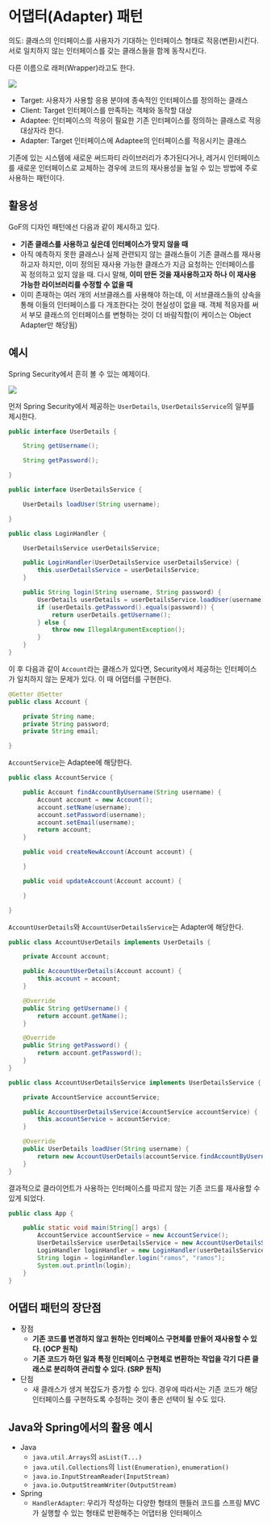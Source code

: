 # 어댑터(Adapter) 패턴
의도: 클래스의 인터페이스를 사용자가 기대하는 인터페이스 형태로 적응(변환)시킨다. 서로 일치하지 않는 인터페이스를 갖는 클래스들을 함께 동작시킨다.

다른 이름으로 래퍼(Wrapper)라고도 한다.

<p aline="center">
  <img src="https://velog.velcdn.com/images/songs4805/post/30ed96cb-9b05-4760-9509-96e2934d4934/image.png">
</p>

- Target: 사용자가 사용할 응용 분야에 종속적인 인터페이스를 정의하는 클래스
- Client: Target 인터페이스를 만족하는 객체와 동작할 대상
- Adaptee: 인터페이스의 적응이 필요한 기존 인터페이스를 정의하는 클래스로 적응 대상자라 한다.
- Adapter: Target 인터페이스에 Adaptee의 인터페이스를 적응시키는 클래스

기존에 있는 시스템에 새로운 써드파티 라이브러리가 추가된다거나, 레거시 인터페이스를 새로운 인터페이스로 교체하는 경우에 코드의 재사용성을 높일 수 있는 방법에 주로 사용하는 패턴이다.

## 활용성
GoF의 디자인 패턴에선 다음과 같이 제시하고 있다.

- **기존 클래스를 사용하고 싶은데 인터페이스가 맞지 않을 때**
- 아직 예측하지 못한 클래스나 실제 관련되지 않는 클래스들이 기존 클래스를 재사용하고자 하지만, 이미 정의된 재사용 가능한 클래스가 지금 요청하는 인터페이스를 꼭 정의하고 있지 않을 때. 다시 말해, **이미 만든 것을 재사용하고자 하나 이 재사용 가능한 라이브러리를 수정할 수 없을 때**
- 이미 존재하는 여러 개의 서브클래스를 사용해야 하는데, 이 서브클래스들의 상속을 통해 이들의 인터페이스를 다 개조한다는 것이 현실성이 없을 때. 객체 적응자를 써서 부모 클래스의 인터페이스를 변형하는 것이 더 바람직함(이 케이스는 Object Adapter만 해당됨)

## 예시
Spring Security에서 흔히 볼 수 있는 예제이다.

![](https://velog.velcdn.com/images/songs4805/post/3c507c7f-79dc-4d7d-b27c-a2113e884452/image.png)


먼저 Spring Security에서 제공하는 `UserDetails`, `UserDetailsService`의 일부를 제시한다.
```java
public interface UserDetails {

    String getUsername();

    String getPassword();

}
```

```java
public interface UserDetailsService {

    UserDetails loadUser(String username);

}
```

```java
public class LoginHandler {

    UserDetailsService userDetailsService;

    public LoginHandler(UserDetailsService userDetailsService) {
        this.userDetailsService = userDetailsService;
    }

    public String login(String username, String password) {
        UserDetails userDetails = userDetailsService.loadUser(username);
        if (userDetails.getPassword().equals(password)) {
            return userDetails.getUsername();
        } else {
            throw new IllegalArgumentException();
        }
    }
}
```

이 후 다음과 같이 `Account`라는 클래스가 있다면, Security에서 제공하는 인터페이스가 일치하지 않는 문제가 있다. 이 때 어댑터를 구현한다.
```java
@Getter @Setter
public class Account {

    private String name;
    private String password;
    private String email;

}
```

`AccountService`는 Adaptee에 해당한다.
```java
public class AccountService {

    public Account findAccountByUsername(String username) {
        Account account = new Account();
        account.setName(username);
        account.setPassword(username);
        account.setEmail(username);
        return account;
    }

    public void createNewAccount(Account account) {

    }

    public void updateAccount(Account account) {

    }

}
```

`AccountUserDetails`와 `AccountUserDetailsService`는 Adapter에 해당한다.
```java
public class AccountUserDetails implements UserDetails {

    private Account account;

    public AccountUserDetails(Account account) {
        this.account = account;
    }

    @Override
    public String getUsername() {
        return account.getName();
    }

    @Override
    public String getPassword() {
        return account.getPassword();
    }
}
```

```java
public class AccountUserDetailsService implements UserDetailsService {

    private AccountService accountService;

    public AccountUserDetailsService(AccountService accountService) {
        this.accountService = accountService;
    }

    @Override
    public UserDetails loadUser(String username) {
        return new AccountUserDetails(accountService.findAccountByUsername(username));
    }
}
```

결과적으로 클라이언트가 사용하는 인터페이스를 따르지 않는 기존 코드를 재사용할 수 있게 되었다.
```java
public class App {

    public static void main(String[] args) {
        AccountService accountService = new AccountService();
        UserDetailsService userDetailsService = new AccountUserDetailsService(accountService);
        LoginHandler loginHandler = new LoginHandler(userDetailsService);
        String login = loginHandler.login("ramos", "ramos");
        System.out.println(login);
    }
}
```

## 어댑터 패턴의 장단점
- 장점
  - **기존 코드를 변경하지 않고 원하는 인터페이스 구현체를 만들어 재사용할 수 있다. (OCP 원칙)**
  - **기존 코드가 하던 일과 특정 인터페이스 구현체로 변환하는 작업을 각기 다른 클래스로 분리하여 관리할 수 있다. (SRP 원칙)**
- 단점
  - 새 클래스가 생겨 복잡도가 증가할 수 있다. 경우에 따라서는 기존 코드가 해당 인터페이스를 구현하도록 수정하는 것이 좋은 선택이 될 수도 있다.

## Java와 Spring에서의 활용 예시
- Java
  - `java.util.Arrays`의 `asList(T...)`
  - `java.util.Collections`의 `list(Enumeration)`, `enumeration()`
  - `java.io.InputStreamReader(InputStream)`
  - `java.io.OutputStreamWriter(OutputStream)`
- Spring
  - `HandlerAdapter`: 우리가 작성하는 다양한 형태의 핸들러 코드를 스프링 MVC가 실행할 수 있는 형태로 반환해주는 어댑터용 인터페이스
